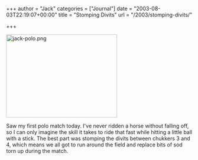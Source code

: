 +++
author = "Jack"
categories = ["Journal"]
date = "2003-08-03T22:19:07+00:00"
title = "Stomping Divits"
url = "/2003/stomping-divits/"

+++

<img alt="jack-polo.png" src="https://jackbaty.com/images/blog/jack-polo.png" width="300" height="225" border="0" />
  

  
Saw my first polo match today. I've never ridden a horse without falling off, so I can only imagine the skill it takes to ride that fast while hitting a little ball with a stick. The best part was stomping the divits between chukkers 3 and 4, which means we all got to run around the field and replace bits of sod torn up during the match.